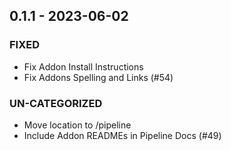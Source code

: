 ## 0.1.1 - 2023-06-02 
 
### FIXED 
- Fix Addon Install Instructions
- Fix Addons Spelling and Links (#54)

### UN-CATEGORIZED 
- Move location to /pipeline
- Include Addon READMEs in Pipeline Docs (#49)

